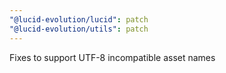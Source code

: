 ```yaml
---
"@lucid-evolution/lucid": patch
"@lucid-evolution/utils": patch
---
```


Fixes to support UTF-8 incompatible asset names
